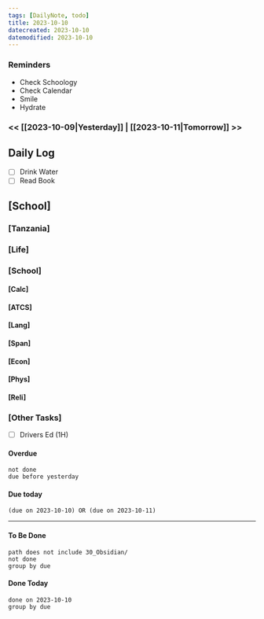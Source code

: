 ```yaml
---
tags: [DailyNote, todo]
title: 2023-10-10
datecreated: 2023-10-10
datemodified: 2023-10-10
---
```


### Reminders
- Check Schoology
- Check Calendar
- Smile
- Hydrate

### << [[2023-10-09|Yesterday]] | [[2023-10-11|Tomorrow]] >>

## Daily Log

- [ ] Drink Water
- [ ] Read Book

## [School]

### [Tanzania]

### [Life]

### [School]

#### [Calc]

#### [ATCS]

#### [Lang]

#### [Span]

#### [Econ]

#### [Phys]

#### [Reli]


### [Other Tasks]

- [ ] Drivers Ed (1H)

#### Overdue
```tasks
not done
due before yesterday
```
#### Due today

```tasks
(due on 2023-10-10) OR (due on 2023-10-11) 

```
---
#### To Be Done

```tasks
path does not include 30_Obsidian/
not done
group by due
```

#### Done Today

```tasks
done on 2023-10-10
group by due
```